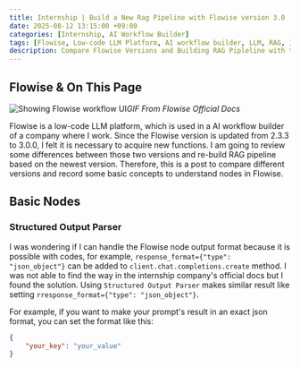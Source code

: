```yaml
---
title: Internship | Build a New Rag Pipeline with Flowise version 3.0
date: 2025-08-12 13:15:00 +09:00
categories: [Internship, AI Workflow Builder]
tags: [Flowise, Low-code LLM Platform, AI workflow builder, LLM, RAG, Internship]     # TAG names should always be lowercase
description: Compare Flowise Versions and Building RAG Pipleline with the Newest Version 
---
```


## Flowise & On This Page
![Showing Flowise workflow UI](https://docs.flowiseai.com/~gitbook/image?url=https%3A%2F%2F823733684-files.gitbook.io%2F%7E%2Ffiles%2Fv0%2Fb%2Fgitbook-x-prod.appspot.com%2Fo%2Fspaces%252F00tYLwhz5RyR7fJEhrWy%252Fuploads%252FK5NWsHkLAelZq9sBlY8x%252FFlowiseIntro.gif%3Falt%3Dmedia%26token%3Dea75ba7b-32fa-447d-8872-41fe5578fe1f&width=400&dpr=3&quality=100&sign=35a65986&sv=2)_GIF From Flowise Official Docs_

Flowise is a low-code LLM platform, which is used in a AI workflow builder of a company where I work.
Since the Flowise version is updated from 2.3.3 to 3.0.0, I felt it is necessary to acquire new functions. I am going to review some differences between those two versions and re-build RAG pipeline based on the newest version.
Therefore, this is a post to compare different versions and record some basic concepts to understand nodes in Flowise.

## Basic Nodes
### Structured Output Parser
I was wondering if I can handle the Flowise node output format because it is possible with codes, for example, `response_format={"type": "json_object"}` can be added to `client.chat.completions.create` method.
I was not able to find the way in the internship company's official docs but I found the solution.
Using `Structured Output Parser` makes similar result like setting `rresponse_format={"type": "json_object"}`. 

For example, if you want to make your prompt's result in an exact json format, you can set the format like this:

```json
{
    "your_key": "your_value"
}
```
